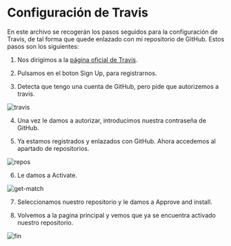 # Configuración de Travis

En este archivo se recogerán los pasos seguidos para la configuración de Travis, de tal forma que quede enlazado con mi repositorio de GitHub. Estos pasos son los siguientes:

1. Nos dirigimos a la [página oficial de Travis](https://travis-ci.com/).

2. Pulsamos en el boton Sign Up, para registrarnos.

3. Detecta que tengo una cuenta de GitHub, pero pide que autorizemos a travis.

![travis](https://github.com/joseegc10/get-match/blob/master/docs/img/travis/authorize.png)

4. Una vez le damos a autorizar, introducimos nuestra contraseña de GitHub.

5. Ya estamos registrados y enlazados con GitHub. Ahora accedemos al apartado de repositorios.

![repos](https://github.com/joseegc10/get-match/blob/master/docs/img/travis/activate.png)

6. Le damos a Activate.

![get-match](https://github.com/joseegc10/get-match/blob/master/docs/img/travis/approve.png)

7. Seleccionamos nuestro repositorio y le damos a Approve and install.

8. Volvemos a la pagina principal y vemos que ya se encuentra activado nuestro repositorio.

![fin](https://github.com/joseegc10/get-match/blob/master/docs/img/travis/fin.png)
